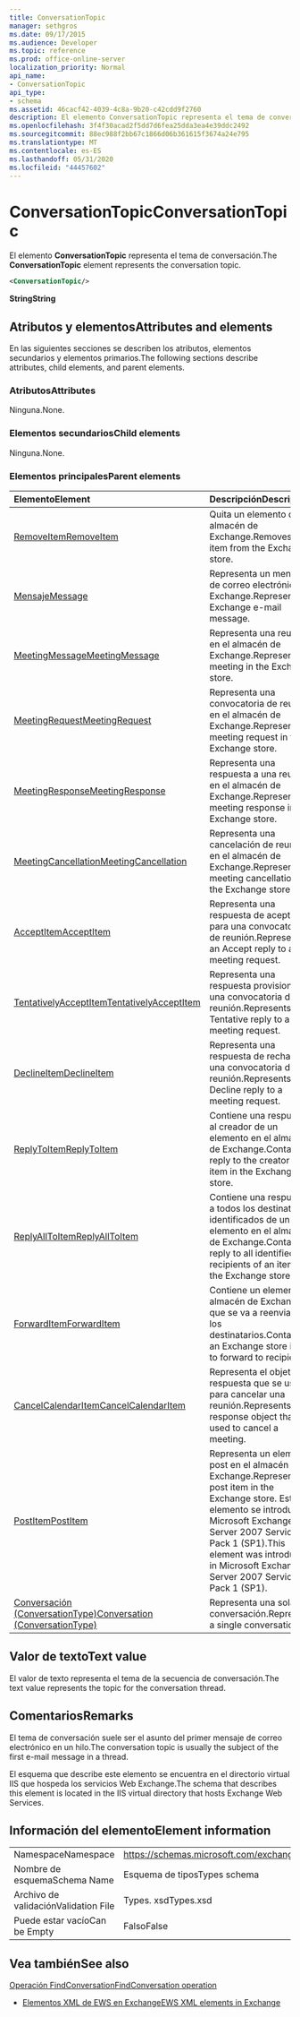 ```yaml
---
title: ConversationTopic
manager: sethgros
ms.date: 09/17/2015
ms.audience: Developer
ms.topic: reference
ms.prod: office-online-server
localization_priority: Normal
api_name:
- ConversationTopic
api_type:
- schema
ms.assetid: 46cacf42-4039-4c8a-9b20-c42cdd9f2760
description: El elemento ConversationTopic representa el tema de conversación.
ms.openlocfilehash: 3f4f30acad2f5dd7d6fea25dda3ea4e39ddc2492
ms.sourcegitcommit: 88ec988f2bb67c1866d06b361615f3674a24e795
ms.translationtype: MT
ms.contentlocale: es-ES
ms.lasthandoff: 05/31/2020
ms.locfileid: "44457602"
---
```

# <a name="conversationtopic"></a><span data-ttu-id="d544f-103">ConversationTopic</span><span class="sxs-lookup"><span data-stu-id="d544f-103">ConversationTopic</span></span>

<span data-ttu-id="d544f-104">El elemento **ConversationTopic** representa el tema de conversación.</span><span class="sxs-lookup"><span data-stu-id="d544f-104">The **ConversationTopic** element represents the conversation topic.</span></span> 
  
```xml
<ConversationTopic/>
```

 <span data-ttu-id="d544f-105">**String**</span><span class="sxs-lookup"><span data-stu-id="d544f-105">**String**</span></span>
## <a name="attributes-and-elements"></a><span data-ttu-id="d544f-106">Atributos y elementos</span><span class="sxs-lookup"><span data-stu-id="d544f-106">Attributes and elements</span></span>

<span data-ttu-id="d544f-107">En las siguientes secciones se describen los atributos, elementos secundarios y elementos primarios.</span><span class="sxs-lookup"><span data-stu-id="d544f-107">The following sections describe attributes, child elements, and parent elements.</span></span>
  
### <a name="attributes"></a><span data-ttu-id="d544f-108">Atributos</span><span class="sxs-lookup"><span data-stu-id="d544f-108">Attributes</span></span>

<span data-ttu-id="d544f-109">Ninguna.</span><span class="sxs-lookup"><span data-stu-id="d544f-109">None.</span></span>
  
### <a name="child-elements"></a><span data-ttu-id="d544f-110">Elementos secundarios</span><span class="sxs-lookup"><span data-stu-id="d544f-110">Child elements</span></span>

<span data-ttu-id="d544f-111">Ninguna.</span><span class="sxs-lookup"><span data-stu-id="d544f-111">None.</span></span>
  
### <a name="parent-elements"></a><span data-ttu-id="d544f-112">Elementos principales</span><span class="sxs-lookup"><span data-stu-id="d544f-112">Parent elements</span></span>

|<span data-ttu-id="d544f-113">**Elemento**</span><span class="sxs-lookup"><span data-stu-id="d544f-113">**Element**</span></span>|<span data-ttu-id="d544f-114">**Descripción**</span><span class="sxs-lookup"><span data-stu-id="d544f-114">**Description**</span></span>|
|:-----|:-----|
|[<span data-ttu-id="d544f-115">RemoveItem</span><span class="sxs-lookup"><span data-stu-id="d544f-115">RemoveItem</span></span>](removeitem.md) <br/> |<span data-ttu-id="d544f-116">Quita un elemento del almacén de Exchange.</span><span class="sxs-lookup"><span data-stu-id="d544f-116">Removes an item from the Exchange store.</span></span>  <br/> |
|[<span data-ttu-id="d544f-117">Mensaje</span><span class="sxs-lookup"><span data-stu-id="d544f-117">Message</span></span>](message-ex15websvcsotherref.md) <br/> |<span data-ttu-id="d544f-118">Representa un mensaje de correo electrónico de Exchange.</span><span class="sxs-lookup"><span data-stu-id="d544f-118">Represents an Exchange e-mail message.</span></span>  <br/> |
|[<span data-ttu-id="d544f-119">MeetingMessage</span><span class="sxs-lookup"><span data-stu-id="d544f-119">MeetingMessage</span></span>](meetingmessage.md) <br/> |<span data-ttu-id="d544f-120">Representa una reunión en el almacén de Exchange.</span><span class="sxs-lookup"><span data-stu-id="d544f-120">Represents a meeting in the Exchange store.</span></span>  <br/> |
|[<span data-ttu-id="d544f-121">MeetingRequest</span><span class="sxs-lookup"><span data-stu-id="d544f-121">MeetingRequest</span></span>](meetingrequest.md) <br/> |<span data-ttu-id="d544f-122">Representa una convocatoria de reunión en el almacén de Exchange.</span><span class="sxs-lookup"><span data-stu-id="d544f-122">Represents a meeting request in the Exchange store.</span></span>  <br/> |
|[<span data-ttu-id="d544f-123">MeetingResponse</span><span class="sxs-lookup"><span data-stu-id="d544f-123">MeetingResponse</span></span>](meetingresponse.md) <br/> |<span data-ttu-id="d544f-124">Representa una respuesta a una reunión en el almacén de Exchange.</span><span class="sxs-lookup"><span data-stu-id="d544f-124">Represents a meeting response in the Exchange store.</span></span>  <br/> |
|[<span data-ttu-id="d544f-125">MeetingCancellation</span><span class="sxs-lookup"><span data-stu-id="d544f-125">MeetingCancellation</span></span>](meetingcancellation.md) <br/> |<span data-ttu-id="d544f-126">Representa una cancelación de reunión en el almacén de Exchange.</span><span class="sxs-lookup"><span data-stu-id="d544f-126">Represents a meeting cancellation in the Exchange store.</span></span>  <br/> |
|[<span data-ttu-id="d544f-127">AcceptItem</span><span class="sxs-lookup"><span data-stu-id="d544f-127">AcceptItem</span></span>](acceptitem.md) <br/> |<span data-ttu-id="d544f-128">Representa una respuesta de aceptación para una convocatoria de reunión.</span><span class="sxs-lookup"><span data-stu-id="d544f-128">Represents an Accept reply to a meeting request.</span></span>  <br/> |
|[<span data-ttu-id="d544f-129">TentativelyAcceptItem</span><span class="sxs-lookup"><span data-stu-id="d544f-129">TentativelyAcceptItem</span></span>](tentativelyacceptitem.md) <br/> |<span data-ttu-id="d544f-130">Representa una respuesta provisional a una convocatoria de reunión.</span><span class="sxs-lookup"><span data-stu-id="d544f-130">Represents a Tentative reply to a meeting request.</span></span>  <br/> |
|[<span data-ttu-id="d544f-131">DeclineItem</span><span class="sxs-lookup"><span data-stu-id="d544f-131">DeclineItem</span></span>](declineitem.md) <br/> |<span data-ttu-id="d544f-132">Representa una respuesta de rechazo a una convocatoria de reunión.</span><span class="sxs-lookup"><span data-stu-id="d544f-132">Represents a Decline reply to a meeting request.</span></span>  <br/> |
|[<span data-ttu-id="d544f-133">ReplyToItem</span><span class="sxs-lookup"><span data-stu-id="d544f-133">ReplyToItem</span></span>](replytoitem.md) <br/> |<span data-ttu-id="d544f-134">Contiene una respuesta al creador de un elemento en el almacén de Exchange.</span><span class="sxs-lookup"><span data-stu-id="d544f-134">Contains a reply to the creator of an item in the Exchange store.</span></span>  <br/> |
|[<span data-ttu-id="d544f-135">ReplyAllToItem</span><span class="sxs-lookup"><span data-stu-id="d544f-135">ReplyAllToItem</span></span>](replyalltoitem.md) <br/> |<span data-ttu-id="d544f-136">Contiene una respuesta a todos los destinatarios identificados de un elemento en el almacén de Exchange.</span><span class="sxs-lookup"><span data-stu-id="d544f-136">Contains a reply to all identified recipients of an item in the Exchange store.</span></span>  <br/> |
|[<span data-ttu-id="d544f-137">ForwardItem</span><span class="sxs-lookup"><span data-stu-id="d544f-137">ForwardItem</span></span>](forwarditem.md) <br/> |<span data-ttu-id="d544f-138">Contiene un elemento de almacén de Exchange que se va a reenviar a los destinatarios.</span><span class="sxs-lookup"><span data-stu-id="d544f-138">Contains an Exchange store item to forward to recipients.</span></span>  <br/> |
|[<span data-ttu-id="d544f-139">CancelCalendarItem</span><span class="sxs-lookup"><span data-stu-id="d544f-139">CancelCalendarItem</span></span>](cancelcalendaritem.md) <br/> |<span data-ttu-id="d544f-140">Representa el objeto de respuesta que se usa para cancelar una reunión.</span><span class="sxs-lookup"><span data-stu-id="d544f-140">Represents the response object that is used to cancel a meeting.</span></span>  <br/> |
|[<span data-ttu-id="d544f-141">PostItem</span><span class="sxs-lookup"><span data-stu-id="d544f-141">PostItem</span></span>](postitem.md) <br/> |<span data-ttu-id="d544f-142">Representa un elemento post en el almacén de Exchange.</span><span class="sxs-lookup"><span data-stu-id="d544f-142">Represents a post item in the Exchange store.</span></span> <span data-ttu-id="d544f-143">Este elemento se introdujo en Microsoft Exchange Server 2007 Service Pack 1 (SP1).</span><span class="sxs-lookup"><span data-stu-id="d544f-143">This element was introduced in Microsoft Exchange Server 2007 Service Pack 1 (SP1).</span></span>  <br/> |
|[<span data-ttu-id="d544f-144">Conversación (ConversationType)</span><span class="sxs-lookup"><span data-stu-id="d544f-144">Conversation (ConversationType)</span></span>](conversation-conversationtype.md) <br/> |<span data-ttu-id="d544f-145">Representa una sola conversación.</span><span class="sxs-lookup"><span data-stu-id="d544f-145">Represents a single conversation.</span></span>  <br/> |
   
## <a name="text-value"></a><span data-ttu-id="d544f-146">Valor de texto</span><span class="sxs-lookup"><span data-stu-id="d544f-146">Text value</span></span>

<span data-ttu-id="d544f-147">El valor de texto representa el tema de la secuencia de conversación.</span><span class="sxs-lookup"><span data-stu-id="d544f-147">The text value represents the topic for the conversation thread.</span></span>
  
## <a name="remarks"></a><span data-ttu-id="d544f-148">Comentarios</span><span class="sxs-lookup"><span data-stu-id="d544f-148">Remarks</span></span>

<span data-ttu-id="d544f-149">El tema de conversación suele ser el asunto del primer mensaje de correo electrónico en un hilo.</span><span class="sxs-lookup"><span data-stu-id="d544f-149">The conversation topic is usually the subject of the first e-mail message in a thread.</span></span>
  
<span data-ttu-id="d544f-150">El esquema que describe este elemento se encuentra en el directorio virtual IIS que hospeda los servicios Web Exchange.</span><span class="sxs-lookup"><span data-stu-id="d544f-150">The schema that describes this element is located in the IIS virtual directory that hosts Exchange Web Services.</span></span>
  
## <a name="element-information"></a><span data-ttu-id="d544f-151">Información del elemento</span><span class="sxs-lookup"><span data-stu-id="d544f-151">Element information</span></span>

|||
|:-----|:-----|
|<span data-ttu-id="d544f-152">Namespace</span><span class="sxs-lookup"><span data-stu-id="d544f-152">Namespace</span></span>  <br/> |https://schemas.microsoft.com/exchange/services/2006/types  <br/> |
|<span data-ttu-id="d544f-153">Nombre de esquema</span><span class="sxs-lookup"><span data-stu-id="d544f-153">Schema Name</span></span>  <br/> |<span data-ttu-id="d544f-154">Esquema de tipos</span><span class="sxs-lookup"><span data-stu-id="d544f-154">Types schema</span></span>  <br/> |
|<span data-ttu-id="d544f-155">Archivo de validación</span><span class="sxs-lookup"><span data-stu-id="d544f-155">Validation File</span></span>  <br/> |<span data-ttu-id="d544f-156">Types. xsd</span><span class="sxs-lookup"><span data-stu-id="d544f-156">Types.xsd</span></span>  <br/> |
|<span data-ttu-id="d544f-157">Puede estar vacío</span><span class="sxs-lookup"><span data-stu-id="d544f-157">Can be Empty</span></span>  <br/> |<span data-ttu-id="d544f-158">Falso</span><span class="sxs-lookup"><span data-stu-id="d544f-158">False</span></span>  <br/> |
   
## <a name="see-also"></a><span data-ttu-id="d544f-159">Vea también</span><span class="sxs-lookup"><span data-stu-id="d544f-159">See also</span></span>



[<span data-ttu-id="d544f-160">Operación FindConversation</span><span class="sxs-lookup"><span data-stu-id="d544f-160">FindConversation operation</span></span>](findconversation-operation.md)


- [<span data-ttu-id="d544f-161">Elementos XML de EWS en Exchange</span><span class="sxs-lookup"><span data-stu-id="d544f-161">EWS XML elements in Exchange</span></span>](ews-xml-elements-in-exchange.md)

